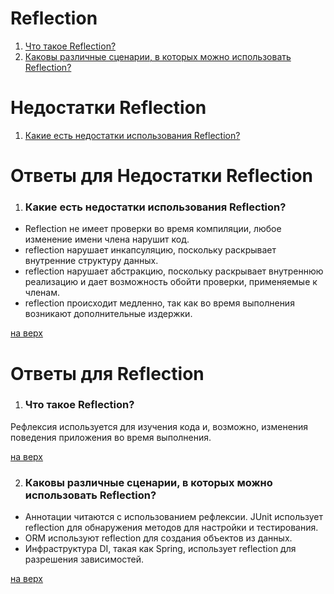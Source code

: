 # Reflection

1. [Что такое Reflection?](#Что-такое-Reflection?)
2. [Каковы различные сценарии, в которых можно использовать Reflection?](#Каковы-различные-сценарии,-в-которых-можно-использовать-Reflection?)

# Недостатки Reflection

1. [Какие есть недостатки использования Reflection?](Какие-есть-недостатки-использования-Reflection?)

# Ответы для Недостатки Reflection

1. ### Какие есть недостатки использования Reflection?

- Reflection не имеет проверки во время компиляции, любое изменение имени члена нарушит код.
- reflection нарушает инкапсуляцию, поскольку раскрывает внутренние структуру данных.
- reflection нарушает абстракцию, поскольку раскрывает внутреннюю реализацию и дает возможность обойти проверки, применяемые к членам.
- reflection происходит медленно, так как во время выполнения возникают дополнительные издержки.

[на верх](#Недостатки-Reflection)

# Ответы для Reflection

1. ### Что такое Reflection?

Рефлексия используется для изучения кода и, возможно, изменения поведения приложения во время выполнения.

[на верх](#Reflection)

2. ### Каковы различные сценарии, в которых можно использовать Reflection?

- Аннотации читаются с использованием рефлексии. JUnit использует reflection для обнаружения методов для настройки и тестирования.
- ORM используют reflection для создания объектов из данных.
- Инфраструктура DI, такая как Spring, использует reflection для разрешения зависимостей.

[на верх](#Reflection)
